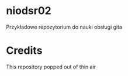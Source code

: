 # niodsr02
Przykładowe repozytorium do nauki obsługi gita
# Credits
This repository popped out of thin air
